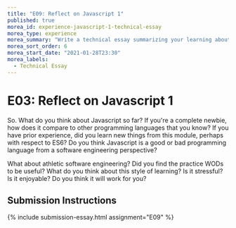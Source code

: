 ```yaml
---
title: "E09: Reflect on Javascript 1"
published: true
morea_id: experience-javascript-1-technical-essay
morea_type: experience
morea_summary: "Write a technical essay summarizing your learning about Javascript."
morea_sort_order: 6
morea_start_date: "2021-01-28T23:30"
morea_labels:
  - Technical Essay
---
```


# E03: Reflect on Javascript 1

So. What do you think about Javascript so far? If you're a complete newbie, how does it compare to other programming languages that you know? If you have prior experience, did you learn new things from this module, perhaps with respect to ES6? Do you think Javascript is a good or bad programming language from a software engineering perspective?

What about athletic software engineering? Did you find the practice WODs to be useful? What do you think about this style of learning? Is it stressful? Is it enjoyable? Do you think it will work for you?


## Submission Instructions

{% include submission-essay.html assignment="E09" %}





